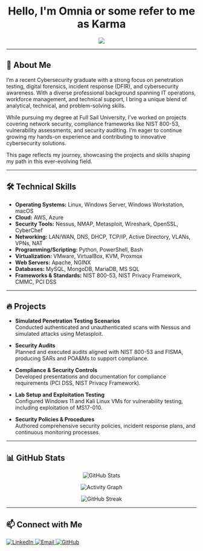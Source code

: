  <h1 align="center">Hello, I'm Omnia or some refer to me as Karma</h1>

<p align="center">
  <img src="https://readme-typing-svg.demolab.com?font=Fira+Code&size=24&pause=2000&center=true&vCenter=true&width=900&lines=Cybersecurity+%7C+Penetration+Testing+%7C+Redteam+%26+Ethical+Hacking" />
</p>

---

## 🌟 About Me

I’m a recent Cybersecurity graduate with a strong focus on penetration testing, digital forensics, incident response (DFIR), and cybersecurity awareness. With a diverse professional background spanning IT operations, workforce management, and technical support, I bring a unique blend of analytical, technical, and problem-solving skills.  

While pursuing my degree at Full Sail University, I’ve worked on projects covering network security, compliance frameworks like NIST 800-53, vulnerability assessments, and security auditing. I’m eager to continue growing my hands-on experience and contributing to innovative cybersecurity solutions.  

This page reflects my journey, showcasing the projects and skills shaping my path in this ever-evolving field.

---

## 🛠️ Technical Skills

- **Operating Systems:** Linux, Windows Server, Windows Workstation, macOS  
- **Cloud:** AWS, Azure  
- **Security Tools:** Nessus, NMAP, Metasploit, Wireshark, OpenSSL, CyberChef  
- **Networking:** LAN/WAN, DNS, DHCP, TCP/IP, Active Directory, VLANs, VPNs, NAT  
- **Programming/Scripting:** Python, PowerShell, Bash  
- **Virtualization:** VMware, VirtualBox, KVM, Proxmox  
- **Web Servers:** Apache, NGINX  
- **Databases:** MySQL, MongoDB, MariaDB, MS SQL  
- **Frameworks & Standards:** NIST 800-53, NIST Privacy Framework, CMMC, PCI DSS

---

## 🔥 Projects

- **Simulated Penetration Testing Scenarios**  
  Conducted authenticated and unauthenticated scans with Nessus and simulated attacks using Metasploit.

- **Security Audits**  
  Planned and executed audits aligned with NIST 800-53 and FISMA, producing SARs and POA&Ms to support compliance.

- **Compliance & Security Controls**  
  Developed presentations and documentation for compliance requirements (PCI DSS, NIST Privacy Framework).

- **Lab Setup and Exploitation Testing**  
  Configured Windows 11 and Kali Linux VMs for vulnerability testing, including exploitation of MS17-010.

- **Security Policies & Procedures**  
  Authored comprehensive security policies, incident response plans, and continuous monitoring processes.

---

## 📊 GitHub Stats

<p align="center">
  <img src="https://github-readme-stats.vercel.app/api?username=OmniaParatus3288&show_icons=true&theme=dracula" alt="GitHub Stats" />
</p>

<p align="center">
  <img src="https://github-readme-activity-graph.vercel.app/graph?username=OmniaParatus3288&theme=dracula" alt="Activity Graph" />
</p>

<p align="center">
  <img src="https://streak-stats.demolab.com?user=OmniaParatus3288&theme=dracula&date_format=M%20j%5B%2C%20Y%5D" alt="GitHub Streak" />
</p>

---

## 📫 Connect with Me

<p align="left">
  <a href="https://www.linkedin.com/in/bruno-daphnie" target="_blank">
    <img src="https://img.shields.io/badge/LinkedIn-0077B5.svg?style=for-the-badge&logo=linkedin&logoColor=white" alt="LinkedIn"/>
  </a>
  <a href="mailto:daphnie.bruno@icloud.com" target="_blank">
    <img src="https://img.shields.io/badge/Email-D14836?style=for-the-badge&logo=gmail&logoColor=white" alt="Email"/>
  </a>
  <a href="https://github.com/OmniaParatus3288" target="_blank">
    <img src="https://img.shields.io/badge/GitHub-100000?style=for-the-badge&logo=github&logoColor=white" alt="GitHub"/>
  </a>
</p>
